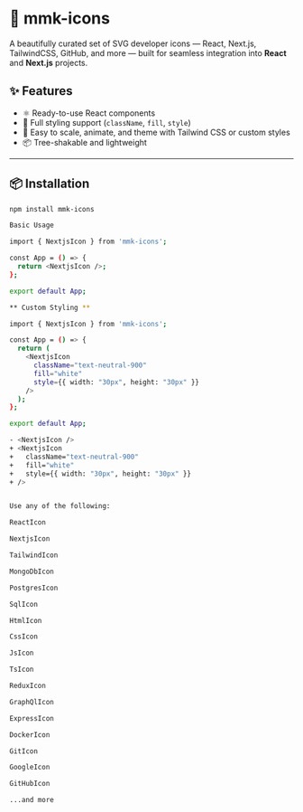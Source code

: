 # 🧩 mmk-icons

A beautifully curated set of SVG developer icons — React, Next.js, TailwindCSS, GitHub, and more — built for seamless integration into **React** and **Next.js** projects.

## ✨ Features

- ⚛️ Ready-to-use React components
- 🎨 Full styling support (`className`, `fill`, `style`)
- 🧩 Easy to scale, animate, and theme with Tailwind CSS or custom styles
- 📦 Tree-shakable and lightweight

---

## 📦 Installation

```bash
npm install mmk-icons

Basic Usage

import { NextjsIcon } from 'mmk-icons';

const App = () => {
  return <NextjsIcon />;
};

export default App;

** Custom Styling **

import { NextjsIcon } from 'mmk-icons';

const App = () => {
  return (
    <NextjsIcon
      className="text-neutral-900"
      fill="white"
      style={{ width: "30px", height: "30px" }}
    />
  );
};

export default App;

- <NextjsIcon />
+ <NextjsIcon
+   className="text-neutral-900"
+   fill="white"
+   style={{ width: "30px", height: "30px" }}
+ />


Use any of the following:

ReactIcon

NextjsIcon

TailwindIcon

MongoDbIcon

PostgresIcon

SqlIcon

HtmlIcon

CssIcon

JsIcon

TsIcon

ReduxIcon

GraphQlIcon

ExpressIcon

DockerIcon

GitIcon

GoogleIcon

GitHubIcon

...and more